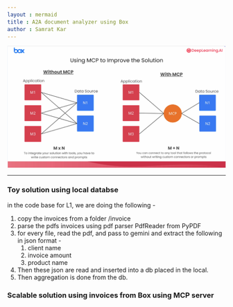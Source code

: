 ```yaml
---
layout : mermaid
title : A2A document analyzer using Box 
author : Samrat Kar
---
```



![](/assets/a2abox/local-vs-mcp.png)

---

### Toy solution using local databse 

in the code base for L1, we are doing the following - 
1. copy the invoices from a folder /invoice 
2. parse the pdfs invoices using pdf parser PdfReader from PyPDF
3. for every file, read the pdf, and pass to gemini and extract the following in json format - 
   1. client name 
   2. invoice amount
   3. product name 
4. Then these json are read and inserted into a db placed in the local. 
5. Then aggregation is done from the db. 

### Scalable solution using invoices from Box using MCP server 

